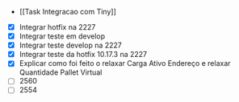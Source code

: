 - [[Task Integracao com Tiny]]
- [x] Integrar hotfix na 2227
- [x] Integrar teste em develop
- [x] Integrar teste develop na 2227
- [x] Integrar teste da hotfix 10.17.3 na 2227
- [x] Explicar como foi feito o relaxar Carga Ativo Endereço e relaxar Quantidade Pallet Virtual
- [ ] 2560
- [ ] 2554